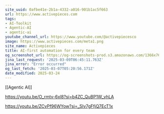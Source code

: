 ```yaml
---
site_uuid: 0afbe41e-2b1a-4332-a016-901b1ac5f663
url: https://www.activepieces.com
tags:
- AI-Toolkit
- Agentic-AI
- agentic-ai
youtube_channel_url: https://www.youtube.com/@activepiecesco
image: https://www.activepieces.com/meta1.png
site_name: Activepieces
title: AI-first automation for every team
og_screenshot_url: https://og-screenshots-prod.s3.amazonaws.com/1366x768/80/false/2c0e8fad4caa3532f8f3fc771cd1b8c9c00032163d8f8f18ab9155f083d53d6e.jpeg
jina_last_request: '2025-03-09T06:45:11.763Z'
jina_error: "Error occurred"
og_last_fetch: '2025-03-07T05:20:56.171Z'
date_modified: 2025-03-24
---
```



[[Agentic AI]]

https://youtu.be/O_rmtv-6xl8?si=b4ZC_QuBP1W_yhLA

https://youtu.be/ZCvPf96WYow?si=_SIv7gFfjQ7EcT1x
